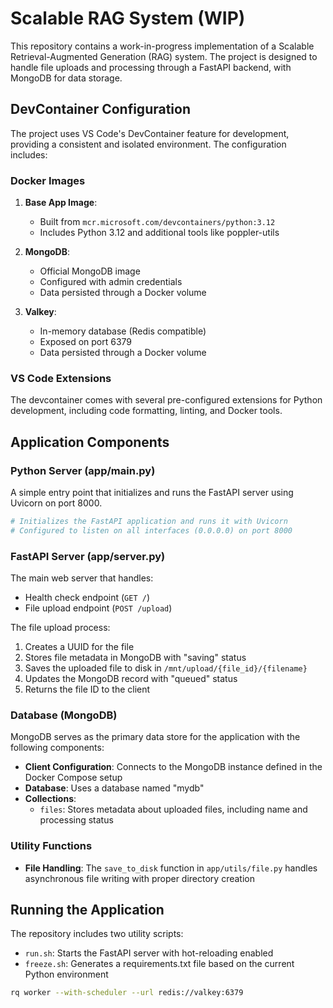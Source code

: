 # Scalable RAG System (WIP)

This repository contains a work-in-progress implementation of a Scalable Retrieval-Augmented Generation (RAG) system. The project is designed to handle file uploads and processing through a FastAPI backend, with MongoDB for data storage.

## DevContainer Configuration

The project uses VS Code's DevContainer feature for development, providing a consistent and isolated environment. The configuration includes:

### Docker Images

1. **Base App Image**:

   - Built from `mcr.microsoft.com/devcontainers/python:3.12`
   - Includes Python 3.12 and additional tools like poppler-utils

2. **MongoDB**:

   - Official MongoDB image
   - Configured with admin credentials
   - Data persisted through a Docker volume

3. **Valkey**:
   - In-memory database (Redis compatible)
   - Exposed on port 6379
   - Data persisted through a Docker volume

### VS Code Extensions

The devcontainer comes with several pre-configured extensions for Python development, including code formatting, linting, and Docker tools.

## Application Components

### Python Server (app/main.py)

A simple entry point that initializes and runs the FastAPI server using Uvicorn on port 8000.

```python
# Initializes the FastAPI application and runs it with Uvicorn
# Configured to listen on all interfaces (0.0.0.0) on port 8000
```

### FastAPI Server (app/server.py)

The main web server that handles:

- Health check endpoint (`GET /`)
- File upload endpoint (`POST /upload`)

The file upload process:

1. Creates a UUID for the file
2. Stores file metadata in MongoDB with "saving" status
3. Saves the uploaded file to disk in `/mnt/upload/{file_id}/{filename}`
4. Updates the MongoDB record with "queued" status
5. Returns the file ID to the client

### Database (MongoDB)

MongoDB serves as the primary data store for the application with the following components:

- **Client Configuration**: Connects to the MongoDB instance defined in the Docker Compose setup
- **Database**: Uses a database named "mydb"
- **Collections**:
  - `files`: Stores metadata about uploaded files, including name and processing status

### Utility Functions

- **File Handling**: The `save_to_disk` function in `app/utils/file.py` handles asynchronous file writing with proper directory creation

## Running the Application

The repository includes two utility scripts:

- `run.sh`: Starts the FastAPI server with hot-reloading enabled
- `freeze.sh`: Generates a requirements.txt file based on the current Python environment


```bash
rq worker --with-scheduler --url redis://valkey:6379
```